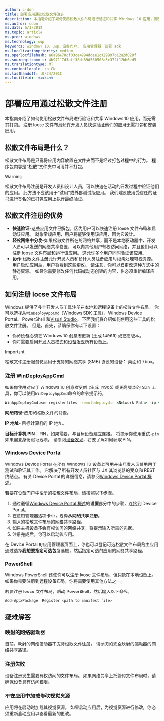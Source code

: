 ```yaml
---
author: c-don
title: 部署应用通过松散文件注册
description: 本指南介绍了如何使用松散文件布局进行验证和共享 Windows 10 应用，而无需其打包。
ms.author: cdon
ms.date: 6/1/2018
ms.topic: article
ms.prod: windows
ms.technology: uwp
keywords: windows 10，uwp，设备门户、 应用管理器，部署 sdk
ms.localizationpriority: medium
ms.openlocfilehash: a6a96a78cf03ce4994ddee1c929997b12a2d028f
ms.sourcegitcommit: 4b97117d3aff38db89d560502a3c372f12bb6ed5
ms.translationtype: MT
ms.contentlocale: zh-CN
ms.lasthandoff: 10/24/2018
ms.locfileid: "5445495"
---
```

# <a name="deploy-an-app-through-loose-file-registration"></a>部署应用通过松散文件注册 

本指南介绍了如何使用松散文件布局进行验证和共享 Windows 10 应用，而无需其打包。 注册 loose 文件布局允许开发人员快速验证他们的应用无需打包和安装应用。 

## <a name="what-is-a-loose-file-layout"></a>松散文件布局是什么？

松散文件布局是只需将应用内容放置在文件夹而不是经过打包过程中的行为。 程序包内容是"松散"文件夹中可用并不打包。 

> [!WARNING]
> 松散文件布局注册是开发人员和设计人员，可以快速在活动的开发过程中验证他们的应用。 此方法不应该用于"试用"或外部测试版应用。 我们建议使用受信任的证书进行签名的已打包应用上执行最终验证。 

## <a name="advantages-of-loose-file-registration"></a>松散文件注册的优势

- **快速验证**-这些应用文件已解包，因为用户可以快速注册 loose 文件布局和启动该应用。 就像常规应用，用户将能够使用该应用，因为它设计。 
- **轻松网络中分发**-如果松散文件所在的网络共享，而不是本地驱动器中，开发人员可以发送的网络共享位置，可以向其他用户有权访问网络，并且他们可以注册 loose 文件布局和运行该应用。 这允许多个用户同时验证该应用。 
- **协作**-松散文件注册允许开发人员和设计人员注册应用时继续处理可视资源。 用户启动应用后，用户将看到这些更改。 请注意，你可以仅更改这种方式中的静态资源。 如果你需要修改任何代码或动态创建的内容，你必须重新编译应用。

## <a name="how-to-register-a-loose-file-layout"></a>如何注册 loose 文件布局

Windows 提供了多个开发人员工具注册在本地和远程设备上的松散文件布局。 你可以选择从`WinDeployAppCmd`（Windows SDK 工具），Windows Device Portal、 PowerShell 和[Visual Studio](https://docs.microsoft.com/windows/uwp/debug-test-perf/deploying-and-debugging-uwp-apps#register-layout-from-network)。 下面我们将介绍如何使用这些工具的松散文件注册。 但是，首先，请确保你有以下设置：

- 你的设备必须在 Windows 10 创意者更新 (生成 14965) 或更高版本。
- 你将需要启用[开发人员模式](https://msdn.microsoft.com/windows/uwp/get-started/enable-your-device-for-development)和[设备发现](https://docs.microsoft.com/en-us/windows/uwp/get-started/enable-your-device-for-development#device-discovery)所有设备上。

> [!IMPORTANT]
> 松散文件注册服务仅适用于支持的网络共享 (SMB) 协议的设备： 桌面和 Xbox。 

### <a name="register-with-windeployappcmd"></a>注册 WinDeployAppCmd

如果你使用对应于 Windows 10 创意者更新 (生成 14965) 或更高版本的 SDK 工具，你可以使用`WinDeployAppCmd`命令的命令提示符。

```cmd
WinAppDeployCmd.exe registerfiles -remotedeploydir <Network Path> -ip <IP Address> -pin <target machine PIN>
```

**网络路径**-应用的松散文件的路径。

**IP 地址**– 目标计算机的 IP 地址。

**目标计算机 PIN** – PIN，如果需要，与目标设备建立连接。 将提示你使用重试`-pin`如果需要身份验证选项。 请参阅[设备发现](https://docs.microsoft.com/windows/uwp/get-started/enable-your-device-for-development#device-discovery)，若要了解如何获取 PIN。

### <a name="windows-device-portal"></a>Windows Device Portal

Windows Device Portal 在所有 Windows 10 设备上可用并由开发人员使用用于测试和验证其工作。 它解决了所有开发人员社区与 UX 其浏览器的受众和 REST 终结点。 有关 Device Portal 的详细信息，请参阅[Windows Device Portal 概述](device-portal.md)。

若要在设备门户中注册的松散文件布局，请按照以下步骤。

1. 通过遵循[Windows Device Portal 概述](device-portal.md)的**设置**部分中的步骤，连接到 Device Portal。
1. 在应用管理器选项卡中，选择**从网络共享注册**。
1. 输入的松散文件布局的网络共享路径。 
1. 如果主机设备不会有权访问的网络共享，将提示输入所需的凭据。
1. 注册完成后，你可以启动该应用。

在 Device Portal 的应用管理器页面上，你也可以登记可选松散文件布局的主应用通过选择**我想要指定可选包**复选框，然后指定可选的应用的网络共享路径。 

### <a name="powershell"></a>PowerShell 

Windows PowerShell 还使你可以注册 loose 文件布局，但只能在本地设备上。 如果你需要注册到远程设备布局，你将需要使用其他方法之一。 

若要注册 loose 文件布局，启动 PowerShell，然后输入以下命令。

```PowerShell
Add-AppxPackage -Register <path to manifest file>
```

## <a name="troubleshooting"></a>疑难解答

### <a name="mapped-network-drives"></a>映射的网络驱动器
目前，映射的网络驱动器不支持松散文件注册。 请参阅的完全映射的驱动器的网络共享路径。

### <a name="registration-failure"></a>注册失败
设备注册发生需要有权访问的文件布局。 如果网络共享上托管的文件布局时，请确保设备具有访问权限。 

### <a name="modifications-to-visual-assets-arent-being-loaded-in-the-app"></a>不在应用中加载修改视觉资源 
应用将在启动时加载其视觉资源。 如果启动应用后，为视觉资源进行修改，你必须重新启动应用以查看最新的更改。